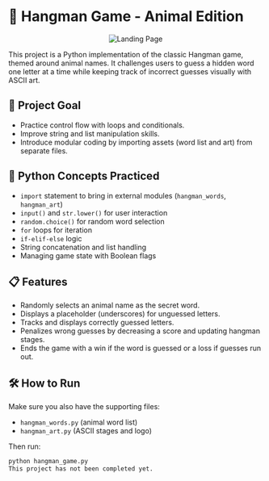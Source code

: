 # 🐾 Hangman Game - Animal Edition
<p align="center">
  <img src="https://redeem-innovations.com/wp-content/uploads/2025/04/Hangman-Game-Animal-Edition.jpg" alt="Landing Page" />
</p>

This project is a Python implementation of the classic Hangman game, themed around animal names. It challenges users to guess a hidden word one letter at a time while keeping track of incorrect guesses visually with ASCII art.

## 🎯 Project Goal

- Practice control flow with loops and conditionals.
- Improve string and list manipulation skills.
- Introduce modular coding by importing assets (word list and art) from separate files.

## 🧠 Python Concepts Practiced

- `import` statement to bring in external modules (`hangman_words`, `hangman_art`)
- `input()` and `str.lower()` for user interaction
- `random.choice()` for random word selection
- `for` loops for iteration
- `if-elif-else` logic
- String concatenation and list handling
- Managing game state with Boolean flags

## 📋 Features

- Randomly selects an animal name as the secret word.
- Displays a placeholder (underscores) for unguessed letters.
- Tracks and displays correctly guessed letters.
- Penalizes wrong guesses by decreasing a score and updating hangman stages.
- Ends the game with a win if the word is guessed or a loss if guesses run out.

## 🛠 How to Run

Make sure you also have the supporting files:
- `hangman_words.py` (animal word list)
- `hangman_art.py` (ASCII stages and logo)

Then run:

```bash
python hangman_game.py
This project has not been completed yet.